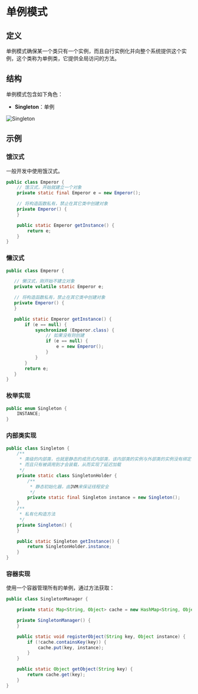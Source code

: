 # 单例模式

## 定义

单例模式确保某一个类只有一个实例，而且自行实例化并向整个系统提供这个实例，这个类称为单例类，它提供全局访问的方法。

## 结构

单例模式包含如下角色：

* **Singleton**：单例

![Singleton](https://i.imgur.com/oIxGOJF.png)

## 示例

### 饿汉式

一般开发中使用饿汉式。

```java
public class Emperor {
    // 饿汉式，开始就建立一个对象
    private static final Emperor e = new Emperor();

    // 将构造函数私有，禁止在其它类中创建对象
    private Emperor() {
    }

    public static Emperor getInstance() {
        return e;
    }
}
```

### 懒汉式

```java
public class Emperor {

   // 懒汉式，刚开始不建立对象
   private volatile static Emperor e;

   // 将构造函数私有，禁止在其它类中创建对象
   private Emperor() {
   }

   public static Emperor getInstance() {
       if (e == null) {
           synchronized (Emperor.class) {
               // 如果没有则创建
               if (e == null) {
                   e = new Emperor();
               }
           }
       }
       return e;
   }
}
```

### 枚举实现

```java
public enum Singleton {
    INSTANCE;
}
```

### 内部类实现

```java
public class Singleton {
    /**
     * 类级的内部类，也就是静态的成员式内部类，该内部类的实例与外部类的实例没有绑定关系，
     * 而且只有被调用到才会装载，从而实现了延迟加载
     */
    private static class SingletonHolder {
        /**
         * 静态初始化器，由JVM来保证线程安全
         */
        private static final Singleton instance = new Singleton();
    }
    /**
     * 私有化构造方法
     */
    private Singleton() {
    }

    public static Singleton getInstance() {
        return SingletonHolder.instance;
    }
}
```

### 容器实现

使用一个容器管理所有的单例，通过方法获取：

```java
public class SingletonManager {

    private static Map<String, Object> cache = new HashMap<String, Object>();

    private SingletonManager() {
    }

    public static void registerObject(String key, Object instance) {
        if (!cache.containsKey(key)) {
            cache.put(key, instance);
        }
    }

    public static Object getObject(String key) {
        return cache.get(key);
    }
}
```
